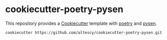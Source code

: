 cookiecutter-poetry-pysen
=========================

This repository provides a [Cookiecutter](https://github.com/cookiecutter/cookiecutter) template with [poetry](https://python-poetry.org/) and [pysen](https://github.com/pfnet/pysen).

```
cookiecutter https://github.com/altescy/cookiecutter-poetry-pysen.git
```

